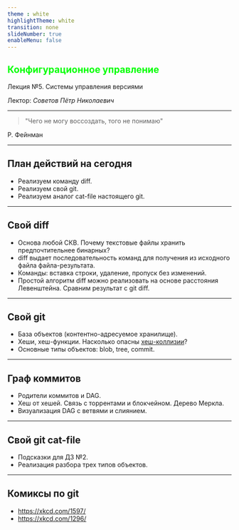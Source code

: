 ```yaml
---
theme : white
highlightTheme: white
transition: none
slideNumber: true
enableMenu: false
---
```


<!-- .slide: data-background="black" style="color:#00ff00" -->

## <span style="color:#00ff00">Конфигурационное управление</span>

Лекция №5. Системы управления версиями

Лектор: *Советов Пётр Николаевич*

---

> "Чего не могу воссоздать, того не понимаю"

Р. Фейнман

---

## План действий на сегодня

* Реализуем команду diff.
* Реализуем свой git.
* Реализуем аналог cat-file настоящего git.

---

## Свой diff

* Основа любой СКВ. Почему текстовые файлы хранить предпочтительнее бинарных?
* diff выдает последовательность команд для получения из исходного файла файла-результата.
* Команды: вставка строки, удаление, пропуск без изменений.
* Простой алгоритм diff можно реализовать на основе расстояния Левенштейна. Сравним результат с git diff.

---

## Свой git

* База объектов (контентно-адресуемое хранилище).
* Хеши, хеш-функции. Насколько опасны [хеш-коллизии](https://preshing.com/20110504/hash-collision-probabilities/)?
* Основные типы объектов: blob, tree, commit.

---

## Граф коммитов

* Родители коммитов и DAG.
* Хеш от хешей. Связь с торрентами и блокчейном. Дерево Меркла.
* Визуализация DAG с ветвями и слиянием.

---

## Свой git cat-file

* Подсказки для ДЗ №2.
* Реализация разбора трех типов объектов.

---

## Комиксы по git

* https://xkcd.com/1597/
* https://xkcd.com/1296/

